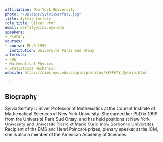 ```yaml
---
affiliation: New York University
photo: "/uploads/SylviaSerfaty.jpg"
title: Sylvia Serfaty
role_title: Silver Prof.
email: serfaty@cims.nyu.edu
speakers:
- Plenary
courses:
- course: Ph.D 1999
  institution: Université Paris Sud Orsay
interests:
- PDE
- Mathematical Physics
- Statistical Mechanics
website: https://cims.nyu.edu/people/profiles/SERFATY_Sylvia.html

---
```

## Biography

Sylvia Serfaty is Silver Professor of Mathematics at the Courant Institute of Mathematical Sciences of New York University. She earned her PhD in 1999 from the Université Paris Sud Orsay, and has held positions at New York University and Université Pierre et Marie Curie (now Sorbonne Université). Recipient of the EMS and Henri Poincaré prizes, plenary speaker at the ICM, she is also a member of the American Academy of Sciences.